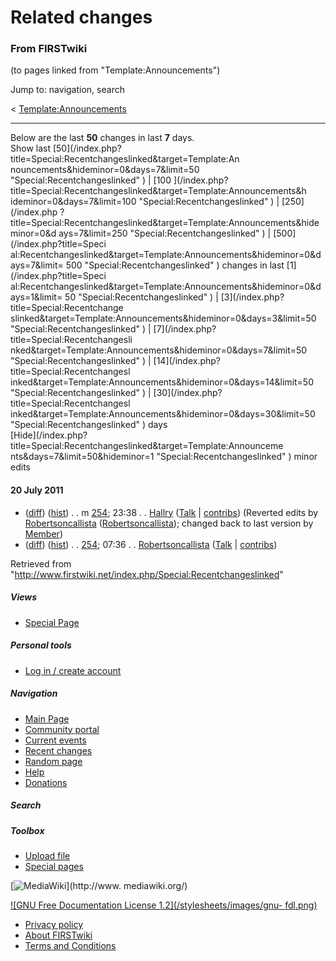
# Related changes

### From FIRSTwiki

(to pages linked from "Template:Announcements")

Jump to: navigation, search

&lt;
[Template:Announcements](/index.php?title=Template:Announcements&redirect=no
"Template:Announcements" )  

* * *

Below are the last **50** changes in last **7** days.  
Show last [50](/index.php?title=Special:Recentchangeslinked&target=Template:An
nouncements&hideminor=0&days=7&limit=50 "Special:Recentchangeslinked" ) | [100
](/index.php?title=Special:Recentchangeslinked&target=Template:Announcements&h
ideminor=0&days=7&limit=100 "Special:Recentchangeslinked" ) | [250](/index.php
?title=Special:Recentchangeslinked&target=Template:Announcements&hideminor=0&d
ays=7&limit=250 "Special:Recentchangeslinked" ) | [500](/index.php?title=Speci
al:Recentchangeslinked&target=Template:Announcements&hideminor=0&days=7&limit=
500 "Special:Recentchangeslinked" ) changes in last [1](/index.php?title=Speci
al:Recentchangeslinked&target=Template:Announcements&hideminor=0&days=1&limit=
50 "Special:Recentchangeslinked" ) | [3](/index.php?title=Special:Recentchange
slinked&target=Template:Announcements&hideminor=0&days=3&limit=50
"Special:Recentchangeslinked" ) | [7](/index.php?title=Special:Recentchangesli
nked&target=Template:Announcements&hideminor=0&days=7&limit=50
"Special:Recentchangeslinked" ) | [14](/index.php?title=Special:Recentchangesl
inked&target=Template:Announcements&hideminor=0&days=14&limit=50
"Special:Recentchangeslinked" ) | [30](/index.php?title=Special:Recentchangesl
inked&target=Template:Announcements&hideminor=0&days=30&limit=50
"Special:Recentchangeslinked" ) days  
[Hide](/index.php?title=Special:Recentchangeslinked&target=Template:Announceme
nts&days=7&limit=50&hideminor=1 "Special:Recentchangeslinked" ) minor edits

#### 20 July 2011

  * ([diff](/index.php?title=254&curid=1226&diff=80835&oldid=80820 "254" )) ([hist](/index.php?title=254&curid=1226&action=history "254" )) . . m [254](/index.php/254 "254" ); 23:38 . . [Hallry](/index.php/User:Hallry "User:Hallry" ) ([Talk](/index.php/User_talk:Hallry "User talk:Hallry" ) | [contribs](/index.php?title=Special:Contributions&target=Hallry "Special:Contributions" )) (Reverted edits by [Robertsoncallista](/index.php/Special:Contributions/Robertsoncallista "Special:Contributions/Robertsoncallista" ) ([Robertsoncallista](/index.php?title=User_talk:Robertsoncallista&action=edit "User talk:Robertsoncallista" )); changed back to last version by [Member](/index.php/User:Member "User:Member" ))
  * ([diff](/index.php?title=254&curid=1226&diff=80820&oldid=80301 "254" )) ([hist](/index.php?title=254&curid=1226&action=history "254" )) . . [254](/index.php/254 "254" ); 07:36 . . [Robertsoncallista](/index.php?title=User:Robertsoncallista&action=edit "User:Robertsoncallista" ) ([Talk](/index.php?title=User_talk:Robertsoncallista&action=edit "User talk:Robertsoncallista" ) | [contribs](/index.php?title=Special:Contributions&target=Robertsoncallista "Special:Contributions" ))

Retrieved from
"<http://www.firstwiki.net/index.php/Special:Recentchangeslinked>"

##### Views

  * [Special Page](/index.php/Special:Recentchangeslinked/Template:Announcements)

##### Personal tools

  * [Log in / create account](/index.php?title=Special:Userlogin&returnto=Special:Recentchangeslinked)

[](/index.php/Main_Page "Main Page" )

##### Navigation

  * [Main Page](/index.php/Main_Page)
  * [Community portal](/index.php/FIRSTwiki:Community_portal)
  * [Current events](/index.php/Current_events)
  * [Recent changes](/index.php/Special:Recentchanges)
  * [Random page](/index.php/Special:Random)
  * [Help](/index.php/FIRSTwiki:Help)
  * [Donations](/index.php/FIRSTwiki:Site_support)

##### Search



##### Toolbox

  * [Upload file](/index.php/Special:Upload)
  * [Special pages](/index.php/Special:Specialpages)

[![MediaWiki](/skins/common/images/poweredby_mediawiki_88x31.png)](http://www.
mediawiki.org/)

[![GNU Free Documentation License 1.2](/stylesheets/images/gnu-
fdl.png)](http://www.gnu.org/copyleft/fdl.html)

  * [Privacy policy](/index.php/FIRSTwiki:Privacy_policy "FIRSTwiki:Privacy policy" )
  * [About FIRSTwiki](/index.php/FIRSTwiki:About "FIRSTwiki:About" )
  * [Terms and Conditions](/index.php/FIRSTwiki:Terms_and_conditions "FIRSTwiki:Terms and conditions" )

